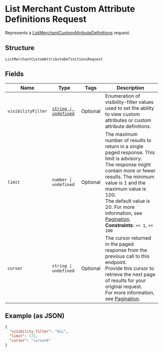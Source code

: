 
# List Merchant Custom Attribute Definitions Request

Represents a [ListMerchantCustomAttributeDefinitions](../../doc/api/merchant-custom-attributes.md#list-merchant-custom-attribute-definitions) request.

## Structure

`ListMerchantCustomAttributeDefinitionsRequest`

## Fields

| Name | Type | Tags | Description |
|  --- | --- | --- | --- |
| `visibilityFilter` | [`string \| undefined`](../../doc/models/visibility-filter.md) | Optional | Enumeration of visibility-filter values used to set the ability to view custom attributes or custom attribute definitions. |
| `limit` | `number \| undefined` | Optional | The maximum number of results to return in a single paged response. This limit is advisory.<br>The response might contain more or fewer results. The minimum value is 1 and the maximum value is 100.<br>The default value is 20. For more information, see [Pagination](https://developer.squareup.com/docs/build-basics/common-api-patterns/pagination).<br>**Constraints**: `>= 1`, `<= 100` |
| `cursor` | `string \| undefined` | Optional | The cursor returned in the paged response from the previous call to this endpoint.<br>Provide this cursor to retrieve the next page of results for your original request.<br>For more information, see [Pagination](https://developer.squareup.com/docs/build-basics/common-api-patterns/pagination). |

## Example (as JSON)

```json
{
  "visibility_filter": "ALL",
  "limit": 172,
  "cursor": "cursor6"
}
```

